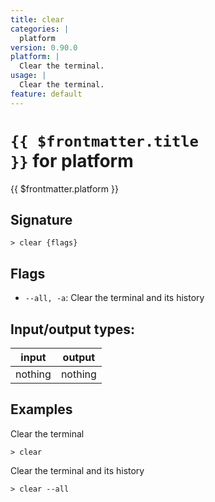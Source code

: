 ```yaml
---
title: clear
categories: |
  platform
version: 0.90.0
platform: |
  Clear the terminal.
usage: |
  Clear the terminal.
feature: default
---
```

<!-- This file is automatically generated. Please edit the command in https://github.com/nushell/nushell instead. -->

# <code>{{ $frontmatter.title }}</code> for platform

<div class='command-title'>{{ $frontmatter.platform }}</div>

## Signature

```> clear {flags} ```

## Flags

 -  `--all, -a`: Clear the terminal and its history

## Input/output types:

| input   | output  |
| ------- | ------- |
| nothing | nothing |

## Examples

Clear the terminal
```nu
> clear

```

Clear the terminal and its history
```nu
> clear --all

```
